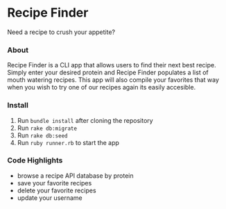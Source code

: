 # **Recipe Finder**

Need a recipe to crush your appetite?

### **About**

Recipe Finder is a CLI app that allows users to find their next best recipe. Simply enter your desired protein and Recipe Finder populates a list of mouth watering recipes. This app will also compile your favorites that way when you wish to try one of our recipes again its easily accesible. 

### **Install**

1. Run ```bundle install``` after cloning the repository
2. Run ```rake db:migrate```
3. Run ```rake db:seed```
4. Run ```ruby runner.rb``` to start the app


### **Code Highlights** 

* browse a recipe API database by protein
* save your favorite recipes 
* delete your favorite recipes 
* update your username
